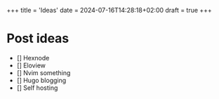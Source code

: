 +++
title = 'Ideas'
date = 2024-07-16T14:28:18+02:00
draft = true
+++

# Post ideas

- [] Hexnode
- [] Eloview
- [] Nvim something
- [] Hugo blogging
- [] Self hosting
